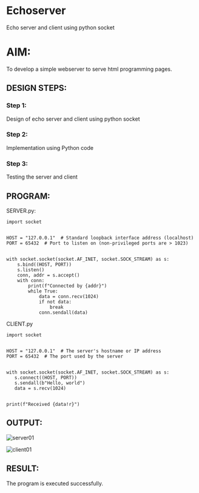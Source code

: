 # Echoserver
Echo server and client using python socket

# AIM:

To develop a simple webserver to serve html programming pages.

## DESIGN STEPS:

### Step 1:

Design of echo server and client using python socket

### Step 2:

Implementation using Python code

### Step 3:

Testing the server and client 

## PROGRAM:
SERVER.py:
```
import socket


HOST = "127.0.0.1"  # Standard loopback interface address (localhost)
PORT = 65432  # Port to listen on (non-privileged ports are > 1023)


with socket.socket(socket.AF_INET, socket.SOCK_STREAM) as s:
    s.bind((HOST, PORT))
    s.listen()
    conn, addr = s.accept()
    with conn:
        print(f"Connected by {addr}")
        while True:
            data = conn.recv(1024)
            if not data:
                break
            conn.sendall(data)
 ```
 
 CLIENT.py
 ```
 import socket


HOST = "127.0.0.1"  # The server's hostname or IP address
PORT = 65432  # The port used by the server


with socket.socket(socket.AF_INET, socket.SOCK_STREAM) as s:
    s.connect((HOST, PORT))
    s.sendall(b"Hello, world")
    data = s.recv(1024)


print(f"Received {data!r}")
```

## OUTPUT:

![server01](https://github.com/LOKESHKUMARARI/Echoserver/assets/119406110/e7514099-bde1-4557-afae-8a5b507ace40)

![client01](https://github.com/LOKESHKUMARARI/Echoserver/assets/119406110/437d475b-3d19-4754-aa13-a27a138fc49b)

## RESULT:
The program is executed successfully.
